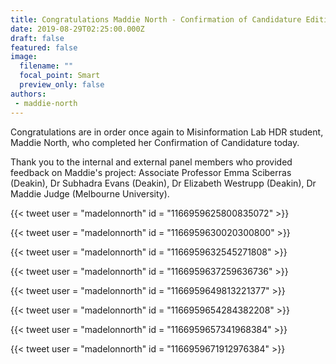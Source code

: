 ```yaml
---
title: Congratulations Maddie North - Confirmation of Candidature Edition
date: 2019-08-29T02:25:00.000Z
draft: false
featured: false
image:
  filename: ""
  focal_point: Smart
  preview_only: false
authors:
 - maddie-north
---
```

Congratulations are in order once again to Misinformation Lab HDR student, Maddie North, who completed her Confirmation of Candidature today.

Thank you to the internal and external panel members who provided feedback on Maddie's project: Associate Professor Emma Sciberras (Deakin), Dr Subhadra Evans (Deakin), Dr Elizabeth Westrupp (Deakin), Dr Maddie Judge (Melbourne University).

{{< tweet user = "madelonnorth" id = "1166959625800835072" >}}

{{< tweet user = "madelonnorth" id = "1166959630020300800" >}}

{{< tweet user = "madelonnorth" id = "1166959632545271808" >}}

{{< tweet user = "madelonnorth" id = "1166959637259636736" >}}

{{< tweet user = "madelonnorth" id = "1166959649813221377" >}}

{{< tweet user = "madelonnorth" id = "1166959654284382208" >}}

{{< tweet user = "madelonnorth" id = "1166959657341968384" >}}

{{< tweet user = "madelonnorth" id = "1166959671912976384" >}}
